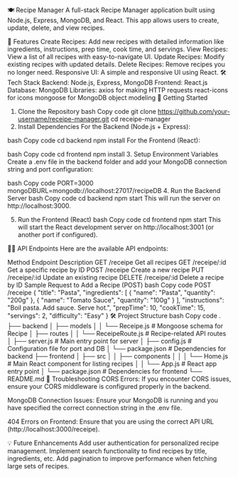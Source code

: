🍽️ Recipe Manager
A full-stack Recipe Manager application built using Node.js, Express, MongoDB, and React. This app allows users to create, update, delete, and view recipes.

🌟 Features
Create Recipes: Add new recipes with detailed information like ingredients, instructions, prep time, cook time, and servings.
View Recipes: View a list of all recipes with easy-to-navigate UI.
Update Recipes: Modify existing recipes with updated details.
Delete Recipes: Remove recipes you no longer need.
Responsive UI: A simple and responsive UI using React.
🛠️ Tech Stack
Backend: Node.js, Express, MongoDB
Frontend: React.js
Database: MongoDB
Libraries:
axios for making HTTP requests
react-icons for icons
mongoose for MongoDB object modeling
🚀 Getting Started
1. Clone the Repository
bash
Copy code
git clone https://github.com/your-username/receipe-manager.git
cd receipe-manager
2. Install Dependencies
For the Backend (Node.js + Express):

bash
Copy code
cd backend
npm install
For the Frontend (React):

bash
Copy code
cd frontend
npm install
3. Setup Environment Variables
Create a .env file in the backend folder and add your MongoDB connection string and port configuration:

bash
Copy code
PORT=3000
mongoDBURL=mongodb://localhost:27017/recipeDB
4. Run the Backend Server
bash
Copy code
cd backend
npm start
This will run the server on http://localhost:3000.

5. Run the Frontend (React)
bash
Copy code
cd frontend
npm start
This will start the React development server on http://localhost:3001 (or another port if configured).

🧑‍💻 API Endpoints
Here are the available API endpoints:

Method	Endpoint	Description
GET	/receipe	Get all recipes
GET	/receipe/:id	Get a specific recipe by ID
POST	/receipe	Create a new recipe
PUT	/receipe/:id	Update an existing recipe
DELETE	/receipe/:id	Delete a recipe by ID
Sample Request to Add a Recipe (POST)
bash
Copy code
POST /receipe
{
    "title": "Pasta",
    "ingredients": [
        { "name": "Pasta", "quantity": "200g" },
        { "name": "Tomato Sauce", "quantity": "100g" }
    ],
    "instructions": "Boil pasta. Add sauce. Serve hot.",
    "prepTime": 10,
    "cookTime": 15,
    "servings": 2,
    "difficulty": "Easy"
}
🛠️ Project Structure
bash
Copy code
.
├── backend
│   ├── models
│   │   └── Receipe.js        # Mongoose schema for Recipe
│   ├── routes
│   │   └── ReceipeRoute.js   # Recipe-related API routes
│   ├── server.js             # Main entry point for server
│   ├── config.js             # Configuration file for port and DB
│   └── package.json          # Dependencies for backend
├── frontend
│   ├── src
│   │   ├── components
│   │   │   └── Home.js       # Main React component for listing recipes
│   │   └── App.js            # React app entry point
│   └── package.json          # Dependencies for frontend
└── README.md
🔧 Troubleshooting
CORS Errors: If you encounter CORS issues, ensure your CORS middleware is configured properly in the backend.

MongoDB Connection Issues: Ensure your MongoDB is running and you have specified the correct connection string in the .env file.

404 Errors on Frontend: Ensure that you are using the correct API URL (http://localhost:3000/receipe).

💡 Future Enhancements
Add user authentication for personalized recipe management.
Implement search functionality to find recipes by title, ingredients, etc.
Add pagination to improve performance when fetching large sets of recipes.
